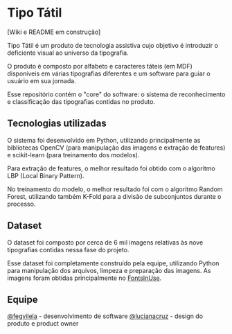# Tipo Tátil 
[Wiki e README em construção]

Tipo Tátil é um produto de tecnologia assistiva cujo objetivo é introduzir o deficiente visual ao universo da tipografia.

O produto é composto por alfabeto e caracteres táteis (em MDF) disponíveis em várias tipografias diferentes e um software para guiar o usuário em sua jornada. 

Esse repositório contém o "core" do software: o sistema de reconhecimento e classificação das tipografias contidas no produto. 

## Tecnologias utilizadas

O sistema foi desenvolvido em Python, utilizando principalmente as bibliotecas OpenCV (para manipulação das imagens e extração de features) e scikit-learn (para treinamento dos modelos).

Para extração de features, o melhor resultado foi obtido com o algoritmo LBP (Local Binary Pattern).

No treinamento do modelo, o melhor resultado foi com o algoritmo Random Forest, utilizando também K-Fold para a divisão de subconjuntos durante o processo.

## Dataset

O dataset foi composto por cerca de 6 mil imagens relativas às nove tipografias contidas nessa fase do projeto. 

Esse dataset foi completamente construído pela equipe, utilizando Python para manipulação dos arquivos, limpeza e preparação das imagens. As imagens foram obtidas principalmente no [FontsInUse](https://fontsinuse.com/).

## Equipe

[@fegvilela](https://github.com/fegvilela) - desenvolvimento de software
[@lucianacruz](https://github.com/lucianacruz) - design do produto e product owner


